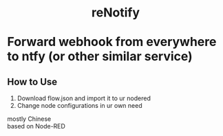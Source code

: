 # <center>reNotify</center> <br>Forward webhook from everywhere to ntfy (or other similar service)

## How to Use
1. Download flow.json and import it to ur nodered
2. Change node configurations in ur own need

mostly Chinese<br>
based on Node-RED
